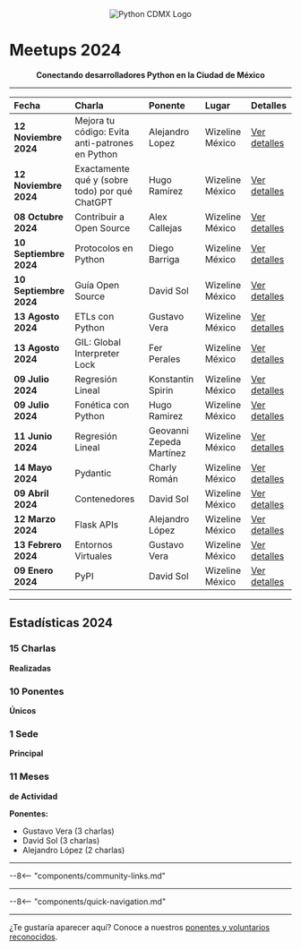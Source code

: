 <div align="center">
  <img src="/images/logo.png" alt="Python CDMX Logo">
</div>

# Meetups 2024 <i class="fas fa-calendar-alt"></i>

<div align="center">
  <b>Conectando desarrolladores Python en la Ciudad de México</b>
</div>

---

| <i class="fas fa-calendar"></i> **Fecha** | <i class="fas fa-microphone"></i> **Charla** | <i class="fas fa-user"></i> **Ponente** | <i class="fas fa-map-marker-alt"></i> **Lugar** | <i class="fas fa-link"></i> **Detalles** |
|:---|:---|:---|:---|:---|
| **12 Noviembre 2024** | Mejora tu código: Evita anti-patrones en Python | Alejandro Lopez | Wizeline México | [Ver detalles](202411-noviembre) |
| **12 Noviembre 2024** | Exactamente qué y (sobre todo) por qué ChatGPT | Hugo Ramírez | Wizeline México | [Ver detalles](202411-noviembre) |
| **08 Octubre 2024** | Contribuir a Open Source | Alex Callejas | Wizeline México | [Ver detalles](202410-octubre) |
| **10 Septiembre 2024** | Protocolos en Python | Diego Barriga | Wizeline México | [Ver detalles](202409-septiembre) |
| **10 Septiembre 2024** | Guía Open Source | David Sol | Wizeline México | [Ver detalles](202409-septiembre) |
| **13 Agosto 2024** | ETLs con Python | Gustavo Vera | Wizeline México | [Ver detalles](202408-agosto) |
| **13 Agosto 2024** | GIL: Global Interpreter Lock | Fer Perales | Wizeline México | [Ver detalles](202408-agosto) |
| **09 Julio 2024** | Regresión Lineal | Konstantin Spirin | Wizeline México | [Ver detalles](202407-julio) |
| **09 Julio 2024** | Fonética con Python | Hugo Ramirez | Wizeline México | [Ver detalles](202407-julio) |
| **11 Junio 2024** | Regresión Lineal | Geovanni Zepeda Martínez | Wizeline México | [Ver detalles](202406-junio) |
| **14 Mayo 2024** | Pydantic | Charly Román | Wizeline México | [Ver detalles](202405-mayo) |
| **09 Abril 2024** | Contenedores | David Sol | Wizeline México | [Ver detalles](202404-abril) |
| **12 Marzo 2024** | Flask APIs | Alejandro López | Wizeline México | [Ver detalles](202403-marzo) |
| **13 Febrero 2024** | Entornos Virtuales | Gustavo Vera | Wizeline México | [Ver detalles](202402-febrero) |
| **09 Enero 2024** | PyPI | David Sol | Wizeline México | [Ver detalles](202401-enero) |

---

## <i class="fas fa-star"></i> Estadísticas 2024

<div class="stats-grid">

<div class="stat-card">
  <h3><i class="fas fa-microphone"></i> 15 Charlas</h3>
  <p><b>Realizadas</b></p>
</div>

<div class="stat-card">
  <h3><i class="fas fa-users"></i> 10 Ponentes</h3>
  <p><b>Únicos</b></p>
</div>

<div class="stat-card">
  <h3><i class="fas fa-map-marker-alt"></i> 1 Sede</h3>
  <p><b>Principal</b></p>
</div>

<div class="stat-card">
  <h3><i class="fas fa-calendar"></i> 11 Meses</h3>
  <p><b>de Actividad</b></p>
</div>

</div>

**Ponentes:**

- Gustavo Vera (3 charlas)
- David Sol (3 charlas)
- Alejandro López (2 charlas)

---

--8<-- "components/community-links.md"

---

--8<-- "components/quick-navigation.md"

---

¿Te gustaría aparecer aquí? Conoce a nuestros [ponentes y voluntarios reconocidos](/comunidad/como-contribuir/).

